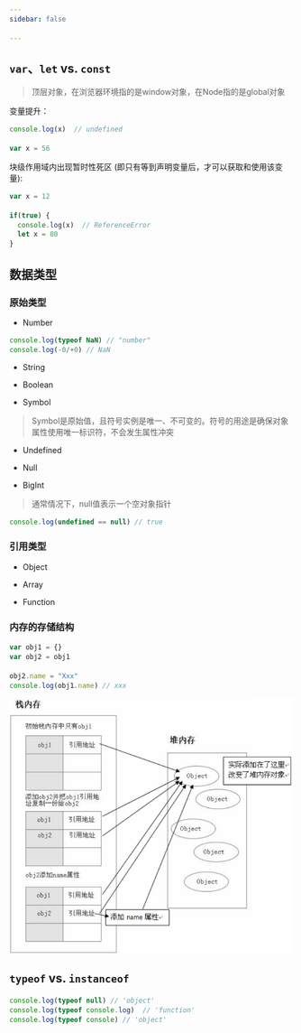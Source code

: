 ```yaml
---
sidebar: false

---
```


## `var`、`let` vs. `const`
> 顶层对象，在浏览器环境指的是window对象，在Node指的是global对象

变量提升：

```js
console.log(x)  // undefined 

var x = 56

```

块级作用域内出现暂时性死区 (即只有等到声明变量后，才可以获取和使用该变量):

```js
var x = 12

if(true) {
  console.log(x)  // ReferenceError
  let x = 80
}

```


## 数据类型
### 原始类型

- Number 

```js
console.log(typeof NaN) // "number"
console.log(-0/+0) // NaN

```

- String 

- Boolean 

- Symbol

> Symbol是原始值，且符号实例是唯一、不可变的。符号的用途是确保对象属性使用唯一标识符，不会发生属性冲突

- Undefined

- Null

- BigInt

> 通常情况下，null值表示一个空对象指针

```js
console.log(undefined == null) // true

```

### 引用类型

- Object 

- Array

- Function 

### 内存的存储结构

```js
var obj1 = {}
var obj2 = obj1

obj2.name = "Xxx"
console.log(obj1.name) // xxx

```

![](./assets/memory.png)


## `typeof` vs. `instanceof`
```js
console.log(typeof null) // 'object'
console.log(typeof console.log)  // 'function'
console.log(typeof console) // 'object'

```






